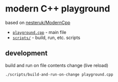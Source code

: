 # modern C++ playground

based on [nesteruk/ModernCpp](https://github.com/nesteruk/ModernCpp)

* [`playground.cpp`](playground.cpp) - main file
* [`scripts/`](scripts) - build, run, etc. scripts

## development

build and run on file contents change (live reload)

```sh
./scripts/build-and-run-on-change playground.cpp
```